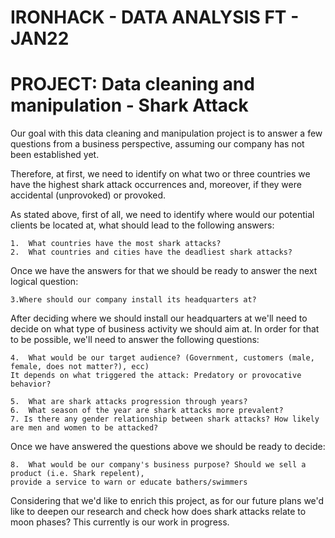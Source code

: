 # IRONHACK - DATA ANALYSIS FT - JAN22
# PROJECT: Data cleaning and manipulation - Shark Attack

Our goal with this data cleaning and manipulation project is to answer a few questions from a business perspective, assuming our company has not been established yet.

Therefore, at first, we need to identify on what two or three countries we have the highest shark attack occurrences and, moreover, 
if they were accidental (unprovoked) or provoked.

As stated above, first of all, we need to identify where would our potential clients be located at, what should lead to the following answers:

    1.  What countries have the most shark attacks?
    2.  What countries and cities have the deadliest shark attacks?

Once we have the answers for that we should be ready to answer the next logical question:

    3.Where should our company install its headquarters at?

After deciding where we should install our headquarters at we'll need to decide on what type of business activity we should aim at. 
In order for that to be possible, we'll need to answer the following questions:

    4.  What would be our target audience? (Government, customers (male, female, does not matter?), ecc) 
    It depends on what triggered the attack: Predatory or provocative behavior?

    5.  What are shark attacks progression through years?
    6.  What season of the year are shark attacks more prevalent?
    7. Is there any gender relationship between shark attacks? How likely are men and women to be attacked?

Once we have answered the questions above we should be ready to decide:

    8.  What would be our company's business purpose? Should we sell a product (i.e. Shark repelent), 
    provide a service to warn or educate bathers/swimmers

Considering that we'd like to enrich this project, as for our future plans we'd like to deepen our research 
and check how does shark attacks relate to moon phases? This currently is our work in progress.
